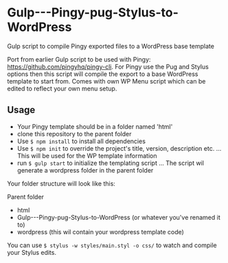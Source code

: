# Gulp---Pingy-pug-Stylus-to-WordPress
Gulp script to compile Pingy exported files to a WordPress base template

Port from earlier Gulp script to be used with Pingy: https://github.com/pingyhq/pingy-cli.
For Pingy use the Pug and Stylus options then this script will compile the export to a base WordPress template to start from.
Comes with own WP Menu script which can be edited to reflect your own menu setup.

## Usage
* Your Pingy template should be in a folder named 'html'
* clone this repository to the parent folder
* Use `$ npm install` to install all dependencies
* Use `$ npm init` to override the project's title, version, description etc.
... This will be used for the WP template information
* run `$ gulp start` to initialize the templating script
... The script wil generate a wordpress folder in the parent folder

Your folder structure will look like this:

Parent folder
 - html
 - Gulp---Pingy-pug-Stylus-to-WordPress (or whatever you've renamed it to)
 - wordpress (this wil contain your wordpress template code)
 
You can use `$ stylus -w styles/main.styl -o css/` to watch and compile your Stylus edits.
